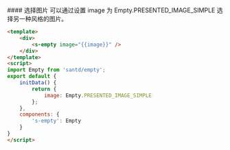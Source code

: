 <text lang="cn">
#### 选择图片
可以通过设置 image 为 Empty.PRESENTED_IMAGE_SIMPLE 选择另一种风格的图片。
</text>

```html
<template>
    <div>
        <s-empty image="{{image}}" />
    </div>
</template>
<script>
import Empty from 'santd/empty';
export default {
    initData() {
        return {
            image: Empty.PRESENTED_IMAGE_SIMPLE
        };
    },
    components: {
        's-empty': Empty
    }
}
</script>
```
